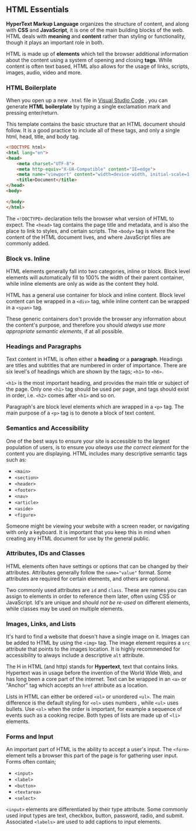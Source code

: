 ## HTML Essentials

**HyperText Markup Language** organizes the structure of content, and along with **CSS** and **JavaScript**, it is one of the main building blocks of the web. HTML deals with **meaning** and **content** rather than styling or functionality, though it plays an important role in both.

HTML is made up of **elements** which tell the browser additional information about the content using a system of opening and closing **tags**. While content is often text based, HTML also allows for the usage of links, scripts, images, audio, video and more.

### HTML Boilerplate
When you open up a new `.html` file in  [Visual Studio Code](https://code.visualstudio.com/) , you can generate **HTML boilerplate** by typing a single exclamation mark and pressing enter/return.

This template contains the basic structure that an HTML document should follow. It is a good practice to include all of these tags, and only a single html, head, title, and body tag.

```html
<!DOCTYPE html>
<html lang="en">
<head>
    <meta charset="UTF-8">
    <meta http-equiv="X-UA-Compatible" content="IE=edge">
    <meta name="viewport" content="width=device-width, initial-scale=1.0">
    <title>Document</title>
</head>
<body>
    
</body>
</html>
```

The `<!DOCTYPE>` declaration tells the browser what version of HTML to expect. The `<head>` tag contains the page title and metadata, and is also the place to link to styles, and certain scripts. The `<body>` tag is where the content of the HTML document lives, and where JavaScript files are commonly added.

### Block vs. Inline
HTML elements generally fall into two categories, inline or block. Block level elements will automatically fill to 100% the width of their parent container, while inline elements are only as wide as the content they hold.

HTML has a general use container for block and inline content. Block level content can be wrapped in a `<div>` tag, while inline content can be wrapped in a `<span>` tag.

These generic containers don't provide the browser any information about the content's purpose, and therefore you should *always use more appropriate semantic elements*, if at all possible.

### Headings and Paragraphs
Text content in HTML is often either a **heading** or a **paragraph**. Headings are titles and subtitles that are numbered in order of importance. There are six level's of headings which are shown by the tags; `<h1>` to `<h6>`.

`<h1>` is the most important heading, and provides the main title or subject of the page. Only one `<h1>` tag should be used per page, and tags should exist in order, i.e. `<h2>` comes after `<h1>` and so on.

Paragraph's are block level elements which are wrapped in a `<p>` tag. The main purpose of a `<p>` tag is to denote a block of text content.

### Semantics and Accessibility
One of the best ways to ensure your site is accessible to the largest population of users, is to ensure you *always use the correct element* for the content you are displaying. HTML includes many descriptive semantic tags such as:

- `<main>`
- `<section>`
- `<header>`
- `<footer>`
- `<nav>`
- `<article>`
- `<aside>`
- `<figure>`

Someone might be viewing your website with a screen reader, or navigating with only a keyboard. It is important that you keep this in mind when creating any HTML document for use by the general public.

### Attributes, IDs and Classes
HTML elements often have settings or options that can be changed by their attributes. Attributes generally follow the `name="value"` format. Some attributes are required for certain elements, and others are optional.

Two commonly used attributes are `id` and `class`. These are names you can assign to elements in order to reference them later, often using CSS or JavaScript. Id's are unique and *should not be re-used* on different elements, while classes may be used on multiple elements.

### Images, Links, and Lists
It's hard to find a website that doesn't have a single image on it. Images can be added to HTML by using the `<img>` tag. The image element requires a `src` attribute that points to the images location. It is highly recommended for accessibility to always include a descriptive `alt` attribute.

The H in HTML (and http) stands for **Hypertext**, text that contains links. Hypertext was in usage before the invention of the World Wide Web, and has long been a core part of the internet. Text can be wrapped in an `<a>` or "Anchor" tag which accepts an `href` attribute as a location.

Lists in HTML can either be ordered `<ol>` or unordered `<ul>`. The main difference is the default styling for `<ol>` uses numbers , while `<ul>` uses bullets. Use `<ol>` when the order is important, for example a sequence of events such as a cooking recipe. Both types of lists are made up of `<li>` elements.

### Forms and Input
An important part of HTML is the ability to accept a user's input. The `<form>` element tells a browser this part of the page is for gathering user input. Forms often contain;

- `<input>`
- `<label>`
- `<button>`
- `<textarea>`
- `<select>`

`<input>` elements are differentiated by their type attribute. Some commonly used input types are text, checkbox, button, password, radio, and submit. Associated `<labels>` are used to add captions to input elements.